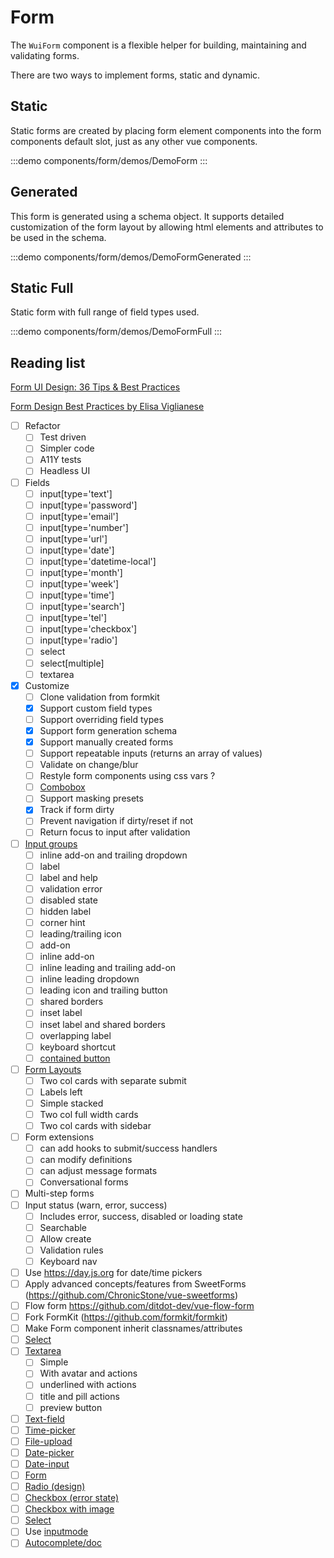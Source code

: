 <script setup>
import DemoForm from './demos/DemoForm.vue'
import DemoFormGenerated from './demos/DemoFormGenerated.vue'
import DemoFormFull from './demos/DemoFormFull.vue'
</script>

# Form

The `WuiForm` component is a flexible helper for building, maintaining and validating forms.

There are two ways to implement forms, static and dynamic.

## Static

Static forms are created by placing form element components into the form components default slot, just as any other vue components.

:::demo components/form/demos/DemoForm
<DemoForm />
:::

## Generated

This form is generated using a schema object. It supports detailed
customization of the form layout by allowing html elements and
attributes to be used in the schema.

:::demo components/form/demos/DemoFormGenerated
<DemoFormGenerated />
:::

## Static Full

Static form with full range of field types used.

:::demo components/form/demos/DemoFormFull
<DemoFormFull />
:::

## Reading list

[Form UI Design: 36 Tips & Best Practices](https://bootcamp.uxdesign.cc/form-ui-design-36-tips-best-practices-112128c16429)

[Form Design Best Practices by Elisa Viglianese](https://bootcamp.uxdesign.cc/form-design-best-practices-4df6002ae3ce)

- [ ] Refactor
  - [ ] Test driven
  - [ ] Simpler code
  - [ ] A11Y tests
  - [ ] Headless UI
- [ ] Fields
  - [ ] input[type='text']
  - [ ] input[type='password']
  - [ ] input[type='email']
  - [ ] input[type='number']
  - [ ] input[type='url']
  - [ ] input[type='date']
  - [ ] input[type='datetime-local']
  - [ ] input[type='month']
  - [ ] input[type='week']
  - [ ] input[type='time']
  - [ ] input[type='search']
  - [ ] input[type='tel']
  - [ ] input[type='checkbox']
  - [ ] input[type='radio']
  - [ ] select
  - [ ] select[multiple]
  - [ ] textarea
- [x] Customize
  - [ ] Clone validation from formkit
  - [x] Support custom field types
  - [ ] Support overriding field types
  - [x] Support form generation schema
  - [x] Support manually created forms
  - [ ] Support repeatable inputs (returns an array of values)
  - [ ] Validate on change/blur
  - [ ] Restyle form components using css vars ?
  - [ ] [Combobox](https://tailwindui.com/components/application-ui/forms/comboboxes)
  - [ ] Support masking presets
  - [x] Track if form dirty
  - [ ] Prevent navigation if dirty/reset if not
  - [ ] Return focus to input after validation
- [ ] [Input groups](https://tailwindui.com/components/application-ui/forms/input-groups)
  - [ ] inline add-on and trailing dropdown
  - [ ] label
  - [ ] label and help
  - [ ] validation error
  - [ ] disabled state
  - [ ] hidden label
  - [ ] corner hint
  - [ ] leading/trailing icon
  - [ ] add-on
  - [ ] inline add-on
  - [ ] inline leading and trailing add-on
  - [ ] inline leading dropdown
  - [ ] leading icon and trailing button
  - [ ] shared borders
  - [ ] inset label
  - [ ] inset label and shared borders
  - [ ] overlapping label
  - [ ] keyboard shortcut
  - [ ] [contained button](https://ui.mantine.dev/component/input-with-button)
- [ ] [Form Layouts](https://tailwindui.com/components/application-ui/forms/form-layouts)
  - [ ] Two col cards with separate submit
  - [ ] Labels left
  - [ ] Simple stacked
  - [ ] Two col full width cards
  - [ ] Two col cards with sidebar
- [ ] Form extensions
  - [ ] can add hooks to submit/success handlers
  - [ ] can modify definitions
  - [ ] can adjust message formats
  - [ ] Conversational forms
- [ ] Multi-step forms
- [ ] Input status (warn, error, success)
  - [ ] Includes error, success, disabled or loading state
  - [ ] Searchable
  - [ ] Allow create
  - [ ] Validation rules
  - [ ] Keyboard nav
- [ ] Use https://day.js.org for date/time pickers
- [ ] Apply advanced concepts/features from SweetForms (https://github.com/ChronicStone/vue-sweetforms)
- [ ] Flow form  https://github.com/ditdot-dev/vue-flow-form
- [ ] Fork FormKit (https://github.com/formkit/formkit)
- [ ] Make Form component inherit classnames/attributes
- [ ] [Select](https://studio.backlight.dev/edit/k0DvZztNuwmS6XnXoohE/select/doc/doc.mdx?p=doc)
- [ ] [Textarea](https://tailwindui.com/components/application-ui/forms/textareas)
  - [ ] Simple
  - [ ] With avatar and actions
  - [ ] underlined with actions
  - [ ] title and pill actions
  - [ ] preview button
- [ ] [Text-field](https://studio.backlight.dev/edit/k0DvZztNuwmS6XnXoohE/text-field/doc/doc.mdx?p=stories)
- [ ] [Time-picker](https://studio.backlight.dev/edit/k0DvZztNuwmS6XnXoohE/time-picker/doc/doc.mdx?p=doc)
- [ ] [File-upload](https://vuestic.dev/en/ui-elements/file-upload)
- [ ] [Date-picker](https://vuestic.dev/en/ui-elements/date-picker)
- [ ] [Date-input](https://vuestic.dev/en/ui-elements/date-input)
- [ ] [Form](https://vuestic.dev/en/ui-elements/form)
- [ ] [Radio (design)](https://vuestic.dev/en/ui-elements/radio)
- [ ] [Checkbox (error state)](https://vuestic.dev/en/ui-elements/checkbox)
- [ ] [Checkbox with image](https://ui.mantine.dev/component/image-checkboxes)
- [ ] [Select](https://vuestic.dev/en/ui-elements/select)
- [ ] Use [inputmode](https://medium.com/design-bootcamp/the-3-short-october-dev-tips-about-ux-a11y-d9241b809474)
- [ ] [Autocomplete/doc](https://studio.backlight.dev/edit/k0DvZztNuwmS6XnXoohE/autocomplete/doc/doc.mdx?p=doc)
